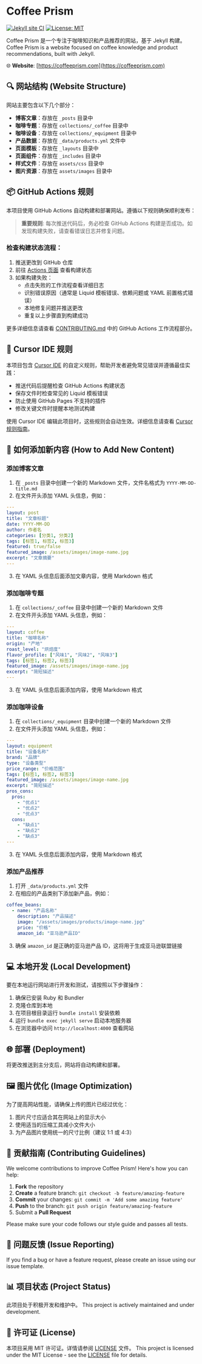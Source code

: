 # Coffee Prism

[![Jekyll site CI](https://github.com/your-username/coffeeprism/workflows/Jekyll%20site%20CI/badge.svg)](https://github.com/your-username/coffeeprism/actions)
[![License: MIT](https://img.shields.io/badge/License-MIT-yellow.svg)](https://opensource.org/licenses/MIT)

Coffee Prism 是一个专注于咖啡知识和产品推荐的网站，基于 Jekyll 构建。  
Coffee Prism is a website focused on coffee knowledge and product recommendations, built with Jekyll.

🌐 **Website**: [https://coffeeprism.com](https://coffeeprism.com)

## 🔍 网站结构 (Website Structure)

网站主要包含以下几个部分：

- **博客文章**：存放在 `_posts` 目录中
- **咖啡专题**：存放在 `collections/_coffee` 目录中
- **咖啡设备**：存放在 `collections/_equipment` 目录中
- **产品数据**：存放在 `_data/products.yml` 文件中
- **页面模板**：存放在 `_layouts` 目录中
- **页面组件**：存放在 `_includes` 目录中
- **样式文件**：存放在 `assets/css` 目录中
- **图片资源**：存放在 `assets/images` 目录中

## 📦 GitHub Actions 规则

本项目使用 GitHub Actions 自动构建和部署网站。遵循以下规则确保顺利发布：

> **重要规则**: 每次推送代码后，务必检查 GitHub Actions 构建是否成功。如发现构建失败，请查看错误日志并修复问题。

### 检查构建状态流程：

1. 推送更改到 GitHub 仓库
2. 前往 [Actions 页面](https://github.com/CoffeePrism/coffeeprism.github.io/actions) 查看构建状态
3. 如果构建失败：
   - 点击失败的工作流程查看详细日志
   - 识别错误原因（通常是 Liquid 模板错误、依赖问题或 YAML 前置格式错误）
   - 本地修复问题并推送更改
   - 重复以上步骤直到构建成功

更多详细信息请查看 [CONTRIBUTING.md](CONTRIBUTING.md) 中的 GitHub Actions 工作流程部分。

## 🔧 Cursor IDE 规则

本项目包含 [Cursor IDE](https://cursor.sh/) 的自定义规则，帮助开发者避免常见错误并遵循最佳实践：

- 推送代码后提醒检查 GitHub Actions 构建状态
- 保存文件时检查常见的 Liquid 模板错误
- 防止使用 GitHub Pages 不支持的插件
- 修改关键文件时提醒本地测试构建

使用 Cursor IDE 编辑此项目时，这些规则会自动生效。详细信息请查看 [Cursor 规则指南](docs/cursor-rules-guide.md)。

## 🚀 如何添加新内容 (How to Add New Content)

### 添加博客文章

1. 在 `_posts` 目录中创建一个新的 Markdown 文件，文件名格式为 `YYYY-MM-DD-title.md`
2. 在文件开头添加 YAML 头信息，例如：

```yaml
---
layout: post
title: "文章标题"
date: YYYY-MM-DD
author: 作者名
categories: [分类1, 分类2]
tags: [标签1, 标签2, 标签3]
featured: true/false
featured_image: /assets/images/image-name.jpg
excerpt: "文章摘要"
---
```

3. 在 YAML 头信息后面添加文章内容，使用 Markdown 格式

### 添加咖啡专题

1. 在 `collections/_coffee` 目录中创建一个新的 Markdown 文件
2. 在文件开头添加 YAML 头信息，例如：

```yaml
---
layout: coffee
title: "咖啡名称"
origin: "产地"
roast_level: "烘焙度"
flavor_profile: ["风味1", "风味2", "风味3"]
tags: [标签1, 标签2, 标签3]
featured_image: /assets/images/image-name.jpg
excerpt: "简短描述"
---
```

3. 在 YAML 头信息后面添加内容，使用 Markdown 格式

### 添加咖啡设备

1. 在 `collections/_equipment` 目录中创建一个新的 Markdown 文件
2. 在文件开头添加 YAML 头信息，例如：

```yaml
---
layout: equipment
title: "设备名称"
brand: "品牌"
type: "设备类型"
price_range: "价格范围"
tags: [标签1, 标签2, 标签3]
featured_image: /assets/images/image-name.jpg
excerpt: "简短描述"
pros_cons:
  pros:
    - "优点1"
    - "优点2"
    - "优点3"
  cons:
    - "缺点1"
    - "缺点2"
    - "缺点3"
---
```

3. 在 YAML 头信息后面添加内容，使用 Markdown 格式

### 添加产品推荐

1. 打开 `_data/products.yml` 文件
2. 在相应的产品类别下添加新产品，例如：

```yaml
coffee_beans:
  - name: "产品名称"
    description: "产品描述"
    image: "/assets/images/products/image-name.jpg"
    price: "价格"
    amazon_id: "亚马逊产品ID"
```

3. 确保 `amazon_id` 是正确的亚马逊产品 ID，这将用于生成亚马逊联盟链接

## 💻 本地开发 (Local Development)

要在本地运行网站进行开发和测试，请按照以下步骤操作：

1. 确保已安装 Ruby 和 Bundler
2. 克隆仓库到本地
3. 在项目根目录运行 `bundle install` 安装依赖
4. 运行 `bundle exec jekyll serve` 启动本地服务器
5. 在浏览器中访问 `http://localhost:4000` 查看网站

## 🌐 部署 (Deployment)

将更改推送到主分支后，网站将自动构建和部署。

## 🖼️ 图片优化 (Image Optimization)

为了提高网站性能，请确保上传的图片已经过优化：

1. 图片尺寸应适合其在网站上的显示大小
2. 使用适当的压缩工具减小文件大小
3. 为产品图片使用统一的尺寸比例（建议 1:1 或 4:3）

## 🤝 贡献指南 (Contributing Guidelines)

We welcome contributions to improve Coffee Prism! Here's how you can help:

1. **Fork** the repository
2. **Create** a feature branch: `git checkout -b feature/amazing-feature`
3. **Commit** your changes: `git commit -m 'Add some amazing feature'`
4. **Push** to the branch: `git push origin feature/amazing-feature`
5. Submit a **Pull Request**

Please make sure your code follows our style guide and passes all tests.

## 📝 问题反馈 (Issue Reporting)

If you find a bug or have a feature request, please create an issue using our issue template.

## 📊 项目状态 (Project Status)

此项目处于积极开发和维护中。
This project is actively maintained and under development.

## 📜 许可证 (License)

本项目采用 MIT 许可证。详情请参阅 [LICENSE](LICENSE) 文件。
This project is licensed under the MIT License - see the [LICENSE](LICENSE) file for details.
